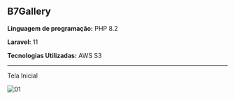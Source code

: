 <h2>B7Gallery</h2>

<p><b>Linguagem de programação:</b> PHP 8.2</p>
<p><b>Laravel:</b> 11</p>
<p><b>Tecnologias Utilizadas:</b> AWS S3</p>

<hr/>

Tela Inicial

![01](https://github.com/darlinton2000/b7gallery/assets/46008964/7398e492-1131-49ef-b4b4-323f1f5d578b)

